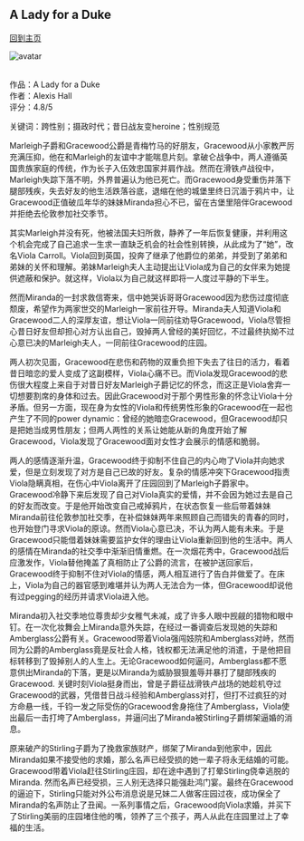 ## A Lady for a Duke
[回到主页](https://boheme130.github.io/Fiction.git.io/)

![avatar](https://kbimages1-a.akamaihd.net/c271070f-4025-4687-bbb2-b7ddd066acf2/1200/1200/False/a-lady-for-a-duke-3.jpg)
<br>
<br>

作品：A Lady for a Duke<br>
作者：Alexis Hall<br>
评分：4.8/5<br>

关键词：跨性别；摄政时代；昔日战友变heroine；性别规范

Marleigh子爵和Gracewood公爵是青梅竹马的好朋友，Gracewood从小家教严厉充满压抑，他在和Marleigh的友谊中才能喘息片刻。拿破仑战争中，两人遵循英国贵族家庭的传统，作为长子入伍效忠国家并肩作战。然而在滑铁卢战役中，Marleigh失踪下落不明，外界普遍认为他已死亡。而Gracewood身受重伤并落下腿部残疾，失去好友的他生活跌落谷底，退缩在他的城堡里终日沉湎于鸦片中，让Gracewood正值破瓜年华的妹妹Miranda担心不已，留在古堡里陪伴Gracewood并拒绝去伦敦参加社交季节。

其实Marleigh并没有死，他被法国夫妇所救，静养了一年后恢复健康，并利用这个机会完成了自己追求一生求一直缺乏机会的社会性别转换，从此成为了“她”，改名Viola Carroll。Viola回到英国，投奔了继承了他爵位的弟弟，并受到了弟弟和弟妹的关怀和理解。弟妹Marleigh夫人主动提出让Viola成为自己的女伴来为她提供遮蔽和保护。就这样，Viola以为自己就这样即将一人度过平静的下半生。

然而Miranda的一封求救信寄来，信中她哭诉哥哥Gracewood因为悲伤过度彻底颓废，希望作为两家世交的Marleigh一家前往开导。Miranda夫人知道Viola和Gracewood二人的深厚友谊，想让Viola一同前往劝导Gracewood，Viola尽管担心昔日好友但却担心对方认出自己，毁掉两人曾经的美好回忆，不过最终执拗不过心意已决的Marleigh夫人，一同前往Gracewood的庄园。

两人初次见面，Gracewood在悲伤和药物的双重负担下失去了往日的活力，看着昔日暗恋的爱人变成了这副模样，Viola心痛不已。而Viola发现Gracewood的悲伤很大程度上来自于对昔日好友Marleigh子爵记忆的怀念，而这正是Viola舍弃一切想要割席的身体和过去。因此Gracewood对于那个男性形象的怀念让Viola十分矛盾。但另一方面，现在身为女性的Viola和传统男性形象的Gracewood在一起也产生了不同的power dynamic：曾经的她暗恋Gracewood，但Gracewood却只是把她当成男性朋友；但两人两性的关系让她能从新的角度开始了解Gracewood，Viola发现了Gracewood面对女性才会展示的情感和脆弱。

两人的感情逐渐升温，Gracewood终于抑制不住自己的内心吻了Viola并向她求爱，但是立刻发现了对方是自己已故的好友。复杂的情感冲突下Gracewood指责Viola隐瞒真相，在伤心中Viola离开了庄园回到了Marleigh子爵家中。Gracewood冷静下来后发现了自己对Viola真实的爱情，并不会因为她过去是自己的好友而改变。于是他开始改变自己戒掉鸦片，在状态恢复一些后带着妹妹Miranda前往伦敦参加社交季，在补偿妹妹两年来照顾自己而错失的青春的同时，也开始登门寻求Viola的原谅。然而Viola心意已决，不认为两人能有未来。于是Gracewood只能借着妹妹需要监护女伴的理由让Viola重新回到他的生活中。两人的感情在Miranda的社交季中渐渐旧情重燃。在一次烟花秀中，Gracewood战后应激发作，Viola替他掩盖了真相防止了公爵的流言，在被护送回家后，Gracewood终于抑制不住对Viola的情感，两人相互进行了告白并做爱了。在床上，Viola为自己的器官感到难堪并认为两人无法合为一体，但Gracewood却说他有过pegging的经历并请求Viola进入他。

Miranda初入社交季地位尊贵却少女稚气未减，成了许多人眼中觊觎的猎物和眼中钉。在一次化妆舞会上Miranda意外失踪，在经过一番调查后发现她的失踪和Amberglass公爵有关。Gracewood带着Viola强闯妓院和Amberglass对峙，然而同为公爵的Amberglass竟是反社会人格，钱权都无法满足他的消遣，于是他把目标转移到了毁掉别人的人生上。无论Gracewood如何逼问，Amberglass都不愿意供出Miranda的下落，更是以Miranda为威胁狠狠羞辱并暴打了腿部残疾的Gracewood. 关键时刻Viola挺身而出，曾是子爵征战滑铁卢战场的她趁机夺过Gracewood的武器，凭借昔日战斗经验和Amberglass对打，但打不过疯狂的对方命悬一线，千钧一发之际受伤的Gracewood舍身拖住了Amberglass，Viola使出最后一击打垮了Amberglass，并逼问出了Miranda被Stirling子爵绑架逼婚的消息。

原来破产的Stirling子爵为了挽救家族财产，绑架了Miranda到他家中，因此Miranda如果不接受他的求婚，那么名声已经受损的她一辈子将永无结婚的可能。Gracewood带着Viola赶往Stirling庄园，却在途中遇到了打晕Stirling侥幸逃脱的Miranda. 然而名声已经受损，三人别无选择只能强赴鸿门宴。最终在Gracewood的逼迫下，Stirling只能对外公布消息说是兄妹二人做客庄园过夜，成功保全了Miranda的名声防止了丑闻。一系列事情之后，Gracewood向Viola求婚，并买下了Stirling美丽的庄园堵住他的嘴，领养了三个孩子，两人从此在庄园里过上了幸福的生活。